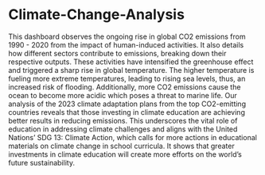 # Climate-Change-Analysis

This dashboard observes the ongoing rise in global CO2 emissions from 1990 - 2020 from the impact of human-induced activities. It also details how different sectors contribute to emissions, breaking down their respective outputs. These activities have intensified the greenhouse effect and triggered a sharp rise in global temperature. The higher temperature is fueling more extreme temperatures, leading to rising sea levels, thus, an increased risk of flooding. Additionally, more CO2 emissions cause the ocean to become more acidic which poses a threat to marine life. Our analysis of the 2023 climate adaptation plans from the top CO2-emitting countries reveals that those investing in climate education are achieving better results in reducing emissions. This underscores the vital role of education in addressing climate challenges and aligns with the United Nations’ SDG 13: Climate Action, which calls for more actions in educational materials on climate change in school curricula. It shows that greater investments in climate education will create more efforts on the world’s future sustainability.
